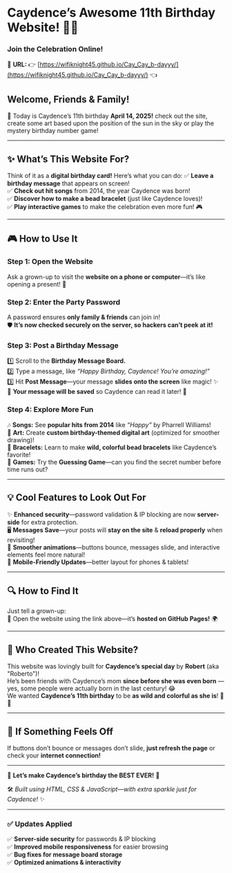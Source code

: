 # **Caydence’s Awesome 11th Birthday Website!** 🎈🎂  
### **Join the Celebration Online!**  
📍 **URL:** 👉 [https://wifiknight45.github.io/Cay_Cay_b-dayyy/](https://wifiknight45.github.io/Cay_Cay_b-dayyy/) 👈  

## **Welcome, Friends & Family!**
🎊  Today is Caydence’s 11th birthday **April 14, 2025!**  check out the site, create some art based upon the position of the sun in the sky or play the mystery birthday number game!

---

## **✨ What’s This Website For?**
Think of it as a **digital birthday card!** Here’s what you can do:
✅ **Leave a birthday message** that appears on screen!  
✅ **Check out hit songs** from 2014, the year Caydence was born!  
✅ **Discover how to make a bead bracelet** (just like Caydence loves)!  
✅ **Play interactive games** to make the celebration even more fun! 🎮  

---

## **🎮 How to Use It**
### **Step 1: Open the Website**
Ask a grown-up to visit the **website on a phone or computer**—it’s like opening a present! 🎁

### **Step 2: Enter the Party Password**
A password ensures **only family & friends** can join in!  
🛡️ **It’s now checked securely on the server, so hackers can’t peek at it!**

### **Step 3: Post a Birthday Message**
1️⃣ Scroll to the **Birthday Message Board.**  
2️⃣ Type a message, like *“Happy Birthday, Caydence! You’re amazing!”*  
3️⃣ Hit **Post Message**—your message **slides onto the screen** like magic! ✨  
📌 **Your message will be saved** so Caydence can read it later! 💌  

### **Step 4: Explore More Fun**
🎶 **Songs:** See **popular hits from 2014** like *“Happy”* by Pharrell Williams!  
🎨 **Art:** Create **custom birthday-themed digital art** (optimized for smoother drawing)!  
🧵 **Bracelets:** Learn to make **wild, colorful bead bracelets** like Caydence’s favorite!  
🧩 **Games:** Try the **Guessing Game**—can you find the secret number before time runs out?  

---

## **💡 Cool Features to Look Out For**
✨ **Enhanced security**—password validation & IP blocking are now **server-side** for extra protection.  
🖥️ **Messages Save**—your posts will **stay on the site** & **reload properly** when revisiting!  
🎨 **Smoother animations**—buttons bounce, messages slide, and interactive elements feel more natural!  
🌟 **Mobile-Friendly Updates**—better layout for phones & tablets!  

---

## **🔍 How to Find It**
Just tell a grown-up:  
🛜 Open the website using the link above—it’s **hosted on GitHub Pages!** 🌍  

---

## **🎂 Who Created This Website?**
This website was lovingly built for **Caydence’s special day** by **Robert** (aka "Roberto")!  
He’s been friends with Caydence’s mom **since before she was even born** —yes, some people were actually born in the last century! 😂  
We wanted **Caydence’s 11th birthday** to be **as wild and colorful as she is**! 🎨🌈  

---

## **🚀 If Something Feels Off**
If buttons don’t bounce or messages don’t slide, **just refresh the page** or check your **internet connection!**  

---

🎉 **Let’s make Caydence’s birthday the BEST EVER!** 🥳  

🛠️ *Built using HTML, CSS & JavaScript—with extra sparkle just for Caydence!* ✨  

---

### **✅ Updates Applied**
✅ **Server-side security** for passwords & IP blocking  
✅ **Improved mobile responsiveness** for easier browsing  
✅ **Bug fixes for message board storage**  
✅ **Optimized animations & interactivity**  
